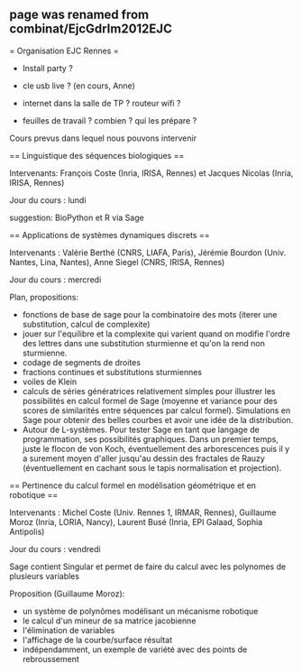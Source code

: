 ## page was renamed from combinat/EjcGdrIm2012EJC
= Organisation EJC Rennes =

 * Install party ?

 * cle usb live ? (en cours, Anne)

 * internet dans la salle de TP ? routeur wifi ?

 * feuilles de travail ? combien ? qui les prépare ?

Cours prevus dans lequel nous pouvons intervenir

== Linguistique des séquences biologiques ==

Intervenants: François Coste (Inria, IRISA, Rennes) et Jacques Nicolas (Inria, IRISA, Rennes)

Jour du cours : lundi

suggestion: BioPython et R via Sage

== Applications de systèmes dynamiques discrets ==

Intervenants : Valérie Berthé (CNRS, LIAFA, Paris), Jérémie Bourdon (Univ. Nantes, Lina, Nantes), Anne Siegel (CNRS, IRISA, Rennes)

Jour du cours : mercredi

Plan, propositions:

 * fonctions de base de sage pour la combinatoire des mots (iterer  une substitution, calcul de complexite) 
 * jouer sur l'equilibre et la complexite qui varient quand on modifie l'ordre des lettres  dans une substitution sturmienne et qu'on la rend non sturmienne.
 * codage de segments de droites
 * fractions continues et substitutions sturmiennes
 * voiles de Klein
 * calculs de séries génératrices relativement simples pour illustrer les possibilités en calcul formel de Sage (moyenne et variance pour des scores de similarités entre séquences par calcul formel). Simulations en Sage pour obtenir des belles courbes et avoir une idée de la distribution.
 * Autour de L-systèmes. Pour tester Sage en tant que langage de programmation, ses possibilités graphiques. Dans un premier temps, juste le flocon de von Koch, éventuellement des arborescences puis il y a surement moyen d'aller jusqu'au dessin des fractales de Rauzy (éventuellement en cachant sous le tapis normalisation et projection).

== Pertinence du calcul formel en modélisation géométrique et en robotique ==

Intervenants : Michel Coste (Univ. Rennes 1, IRMAR, Rennes), Guillaume Moroz (Inria, LORIA, Nancy), Laurent Busé (Inria, EPI Galaad, Sophia Antipolis)

Jour du cours : vendredi


Sage contient Singular et permet de faire du calcul avec les polynomes de plusieurs variables

Proposition (Guillaume Moroz):
 * un système de polynômes modélisant un mécanisme robotique
 * le calcul d'un mineur de sa matrice jacobienne
 * l'élimination de variables
 * l'affichage de la courbe/surface résultat
 * indépendamment, un exemple de variété avec des points de rebroussement
